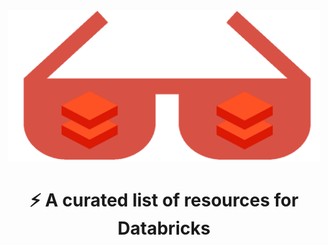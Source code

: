 <div align="center">
	<div>
		<img width="500" src="media/awesome-databricks-logo.png" alt="Awesome Node.js">
		<h1> ⚡ A curated list of resources for Databricks </h1>
	</div>
</div>
